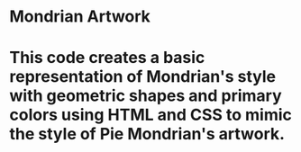 # Mondrian Artwork
# This code creates a basic representation of Mondrian's style with geometric shapes and primary colors using HTML and CSS to mimic the style of Pie Mondrian's artwork.
